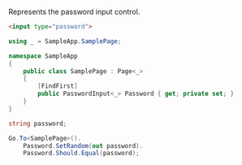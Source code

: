 Represents the password input control.

```html
<input type="password">
```
```cs
using _ = SampleApp.SamplePage;

namespace SampleApp
{
    public class SamplePage : Page<_>
    {
        [FindFirst]
        public PasswordInput<_> Password { get; private set; }
    }
}
```
```cs
string password;

Go.To<SamplePage>().
    Password.SetRandom(out password).
    Password.Should.Equal(password);
```